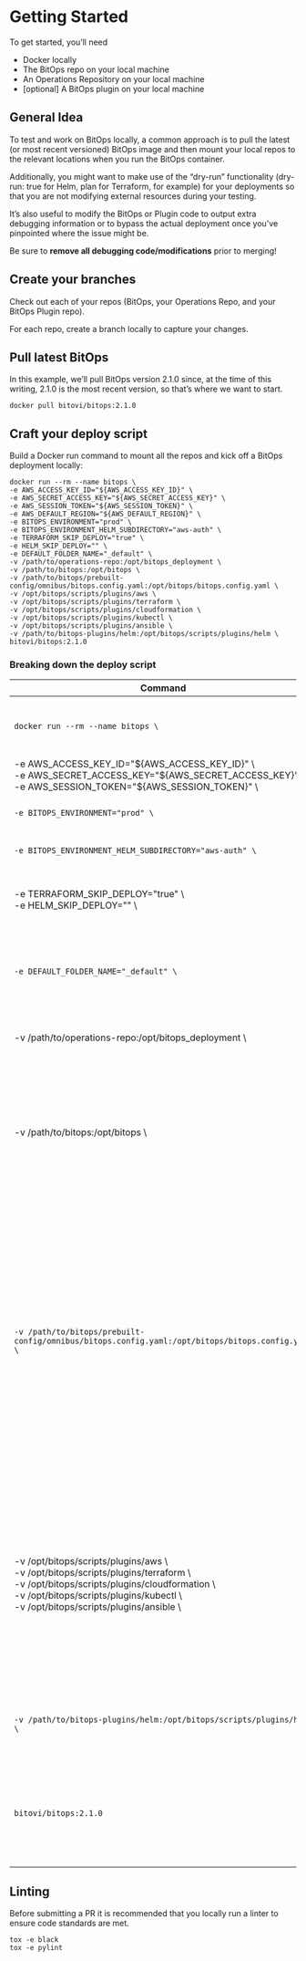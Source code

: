 # Getting Started
To get started, you’ll need
- Docker locally
- The BitOps repo on your local machine
- An Operations Repository on your local machine
- [optional] A BitOps plugin on your local machine

## General Idea

To test and work on BitOps locally, a common approach is to pull the latest (or most recent versioned) BitOps image and then mount your local repos to the relevant locations when you run the BitOps container.

Additionally, you might want to make use of the “dry-run” functionality (dry-run: true for Helm, plan for Terraform, for example) for your deployments so that you are not modifying external resources during your testing.

It’s also useful to modify the BitOps or Plugin code to output extra debugging information or to bypass the actual deployment once you’ve pinpointed where the issue might be.

Be sure to **remove all debugging code/modifications** prior to merging!



## Create your branches

Check out each of your repos (BitOps, your Operations Repo, and your BitOps Plugin repo).

For each repo, create a branch locally to capture your changes.

## Pull latest BitOps

In this example, we’ll pull BitOps version 2.1.0 since, at the time of this writing, 2.1.0 is the most recent version, so that’s where we want to start.

```
docker pull bitovi/bitops:2.1.0
```

## Craft your deploy script

Build a Docker run command to mount all the repos and kick off a BitOps deployment locally:

```
docker run --rm --name bitops \
-e AWS_ACCESS_KEY_ID="${AWS_ACCESS_KEY_ID}" \
-e AWS_SECRET_ACCESS_KEY="${AWS_SECRET_ACCESS_KEY}" \
-e AWS_SESSION_TOKEN="${AWS_SESSION_TOKEN}" \
-e AWS_DEFAULT_REGION="${AWS_DEFAULT_REGION}" \
-e BITOPS_ENVIRONMENT="prod" \
-e BITOPS_ENVIRONMENT_HELM_SUBDIRECTORY="aws-auth" \
-e TERRAFORM_SKIP_DEPLOY="true" \
-e HELM_SKIP_DEPLOY="" \
-e DEFAULT_FOLDER_NAME="_default" \
-v /path/to/operations-repo:/opt/bitops_deployment \
-v /path/to/bitops:/opt/bitops \
-v /path/to/bitops/prebuilt-config/omnibus/bitops.config.yaml:/opt/bitops/bitops.config.yaml \
-v /opt/bitops/scripts/plugins/aws \
-v /opt/bitops/scripts/plugins/terraform \
-v /opt/bitops/scripts/plugins/cloudformation \
-v /opt/bitops/scripts/plugins/kubectl \
-v /opt/bitops/scripts/plugins/ansible \
-v /path/to/bitops-plugins/helm:/opt/bitops/scripts/plugins/helm \
bitovi/bitops:2.1.0
```

### Breaking down the deploy script
| Command | Description |
| --------- | --- |
| `docker run --rm --name bitops \` | Run the docker container, name it bitops, and remove the container when it exits|
| -e AWS_ACCESS_KEY_ID="\${AWS_ACCESS_KEY_ID}" \ <br/> -e AWS_SECRET_ACCESS_KEY="\${AWS_SECRET_ACCESS_KEY}" \ <br/> -e AWS_SESSION_TOKEN="\${AWS_SESSION_TOKEN}" \ | AWS credentials/config|
| `-e BITOPS_ENVIRONMENT="prod" \` | Set the BitOps environment to deploy (in this example, prod) |
| `-e BITOPS_ENVIRONMENT_HELM_SUBDIRECTORY="aws-auth" \` | Set the specific Helm chart to deploy (in this example, aws-auth). | This is quite useful for iterating quickly if you’ve got an ops repo environment with many Helm charts but only want to focus on a single one. | 
| -e TERRAFORM_SKIP_DEPLOY="true" \ <br/> -e HELM_SKIP_DEPLOY="" \ | Skip the Terraform deployment but not the Helm deployment (you could also omit HELM_SKIP_DEPLOY). | This is useful if you want to deploy only a single tool in the environment. | 
| `-e DEFAULT_FOLDER_NAME="_default" \` | Define the directory to pull defaults from.  Default should be _default, so this could be omitted if your default environment is _default. |
| -v /path/to/operations-repo:/opt/bitops_deployment \ | Mount your local operations repo to the location BitOps expects it to be. |
| -v /path/to/bitops:/opt/bitops \ | Mount your local BitOps repo to the location BitOps expects it to be (i.e. /opt/bitops).  This way, you can make changes to the BitOps code locally, and changes will be reflected when you run the docker run command. |
| `-v /path/to/bitops/prebuilt-config/omnibus/bitops.config.yaml:/opt/bitops/bitops.config.yaml \` | Specify a specific bitops.config.yaml from the prebuilt-config so that BitOps knows how to handle deployments. BitOps looks for a bitops.config.yaml in the root directory to determine how (i.e. in which order) to execute deployments.  The bitops.config.yaml in the root directory has empty deployments, so we need content there.  This line mounts one of the prebuilt-config’s bitops.config.yaml (namely, the omnibus bitops.config.yaml) to the root of the repo. |
| -v /opt/bitops/scripts/plugins/aws \ <br/> -v /opt/bitops/scripts/plugins/terraform \ <br/> -v /opt/bitops/scripts/plugins/cloudformation \ <br/> -v /opt/bitops/scripts/plugins/kubectl \ <br/> -v /opt/bitops/scripts/plugins/ansible \ | These lines essentially tell Docker to use the specified directories from within the container rather than from the host.  Since we are mounting the entire BitOps directory to a container that should have plugins but we’re not running a build to perform a plugin install, we need to use the plugins that were installed into the container as they do not exist on the host. |
| `-v /path/to/bitops-plugins/helm:/opt/bitops/scripts/plugins/helm \` | This mounts your local plugin repo (in this example, helm) to the appropriate location within the container. |
| `bitovi/bitops:2.1.0` | Use a specific BitOps version as the basis for your work.  You’ll want to ensure you’re working against the most recent release (either the most recent versioned image or latest) |


## Linting
Before submitting a PR it is recommended that you locally run a linter to ensure code standards are met. 

```
tox -e black
tox -e pylint
```